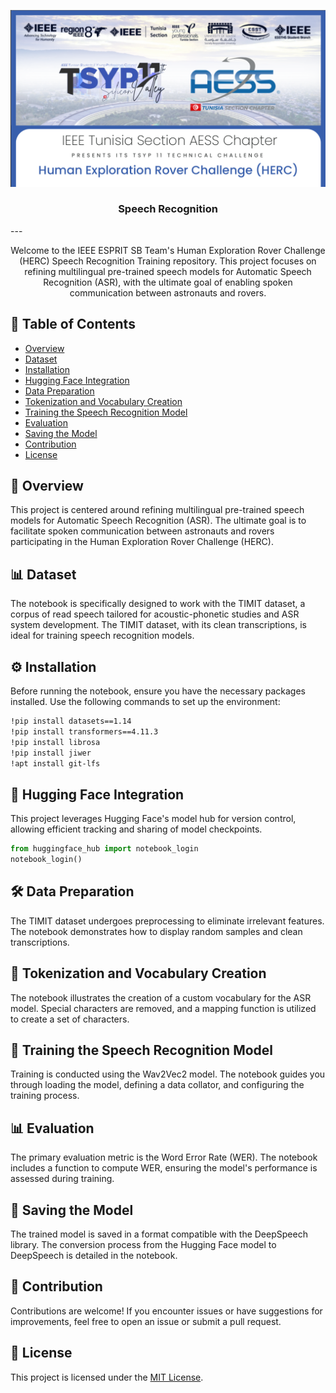
<p align="center">
  <a href="" rel="noopener">
 <img src="images/challenge.png" alt="Project logo"></a>
<!-- </p> -->

<h3 align="center">Speech Recognition</h3>
---

<p align="center"> Welcome to the IEEE ESPRIT SB Team's Human Exploration Rover Challenge (HERC) Speech Recognition Training repository. This project focuses on refining multilingual pre-trained speech models for Automatic Speech Recognition (ASR), with the ultimate goal of enabling spoken communication between astronauts and rovers.
    <br> 
</p>

## 📝 Table of Contents

- [Overview](#overview)
- [Dataset](#dataset)
- [Installation](#installation)
- [Hugging Face Integration](#hugging-face-integration)
- [Data Preparation](#data-preparation)
- [Tokenization and Vocabulary Creation](#tokenization-and-vocabulary-creation)
- [Training the Speech Recognition Model](#training-the-speech-recognition-model)
- [Evaluation](#evaluation)
- [Saving the Model](#saving-the-model)
- [Contribution](#contribution)
- [License](#license)

## 📝 Overview

This project is centered around refining multilingual pre-trained speech models for Automatic Speech Recognition (ASR). The ultimate goal is to facilitate spoken communication between astronauts and rovers participating in the Human Exploration Rover Challenge (HERC).

## 📊 Dataset

The notebook is specifically designed to work with the TIMIT dataset, a corpus of read speech tailored for acoustic-phonetic studies and ASR system development. The TIMIT dataset, with its clean transcriptions, is ideal for training speech recognition models.

## ⚙️ Installation

Before running the notebook, ensure you have the necessary packages installed. Use the following commands to set up the environment:

```bash
!pip install datasets==1.14
!pip install transformers==4.11.3
!pip install librosa
!pip install jiwer
!apt install git-lfs
```

## 🤗 Hugging Face Integration

This project leverages Hugging Face's model hub for version control, allowing efficient tracking and sharing of model checkpoints.

```python
from huggingface_hub import notebook_login
notebook_login()
```

## 🛠️ Data Preparation

The TIMIT dataset undergoes preprocessing to eliminate irrelevant features. The notebook demonstrates how to display random samples and clean transcriptions.

## 🔡 Tokenization and Vocabulary Creation

The notebook illustrates the creation of a custom vocabulary for the ASR model. Special characters are removed, and a mapping function is utilized to create a set of characters.

## 🚀 Training the Speech Recognition Model

Training is conducted using the Wav2Vec2 model. The notebook guides you through loading the model, defining a data collator, and configuring the training process.

## 📊 Evaluation

The primary evaluation metric is the Word Error Rate (WER). The notebook includes a function to compute WER, ensuring the model's performance is assessed during training.

## 💾 Saving the Model

The trained model is saved in a format compatible with the DeepSpeech library. The conversion process from the Hugging Face model to DeepSpeech is detailed in the notebook.

## 🤝 Contribution

Contributions are welcome! If you encounter issues or have suggestions for improvements, feel free to open an issue or submit a pull request.

## 📄 License

This project is licensed under the [MIT License](LICENSE).